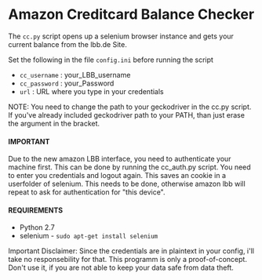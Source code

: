 # Amazon Creditcard Balance Checker

The `cc.py` script opens up a selenium browser instance and gets your current balance from the lbb.de Site. 

Set the following in the file `config.ini` before running the script

- `cc_username` : your_LBB_username
- `cc_password` : your_Password
- `url` : URL where you type in your credentials


NOTE: You need to change the path to your geckodriver in the cc.py script. If you've already included geckodriver path to your PATH, than just erase the argument in the bracket.

#### IMPORTANT

Due to the new amazon LBB interface, you need to authenticate your machine first. This can be done by running the cc_auth.py script. You need to enter you credentials and logout again. This saves an cookie in a userfolder of selenium. This needs to be done, otherwise amazon lbb will repeat to ask for authentication for "this device".

#### REQUIREMENTS

- Python 2.7
- selenium - `sudo apt-get install selenium`


Important Disclaimer: Since the credentials are in plaintext in your config, i'll take no responsebility for that. This programm is only a proof-of-concept. Don't use it, if you are not able to keep your data safe from data theft. 
